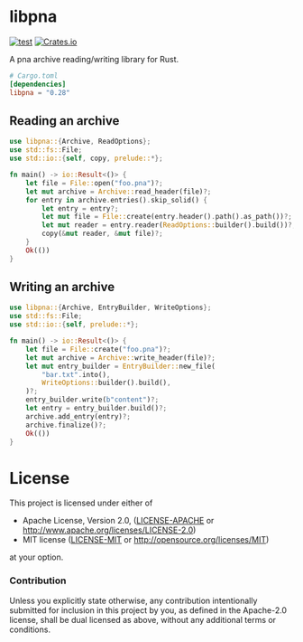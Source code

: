 # libpna
[![test](https://github.com/ChanTsune/Portable-Network-Archive/actions/workflows/test.yml/badge.svg)](https://github.com/ChanTsune/Portable-Network-Archive/actions/workflows/test.yml)
[![Crates.io][crates-badge]][crates-url]

[crates-badge]: https://img.shields.io/crates/v/libpna.svg
[crates-url]: https://crates.io/crates/libpna

A pna archive reading/writing library for Rust.

```toml
# Cargo.toml
[dependencies]
libpna = "0.28"
```

## Reading an archive

```rust
use libpna::{Archive, ReadOptions};
use std::fs::File;
use std::io::{self, copy, prelude::*};

fn main() -> io::Result<()> {
    let file = File::open("foo.pna")?;
    let mut archive = Archive::read_header(file)?;
    for entry in archive.entries().skip_solid() {
        let entry = entry?;
        let mut file = File::create(entry.header().path().as_path())?;
        let mut reader = entry.reader(ReadOptions::builder().build())?;
        copy(&mut reader, &mut file)?;
    }
    Ok(())
}
```

## Writing an archive

```rust
use libpna::{Archive, EntryBuilder, WriteOptions};
use std::fs::File;
use std::io::{self, prelude::*};

fn main() -> io::Result<()> {
    let file = File::create("foo.pna")?;
    let mut archive = Archive::write_header(file)?;
    let mut entry_builder = EntryBuilder::new_file(
        "bar.txt".into(),
        WriteOptions::builder().build(),
    )?;
    entry_builder.write(b"content")?;
    let entry = entry_builder.build()?;
    archive.add_entry(entry)?;
    archive.finalize()?;
    Ok(())
}
```

# License

This project is licensed under either of

* Apache License, Version 2.0, ([LICENSE-APACHE](../LICENSE-APACHE) or <http://www.apache.org/licenses/LICENSE-2.0>)
* MIT license ([LICENSE-MIT](../LICENSE-MIT) or <http://opensource.org/licenses/MIT>)

at your option.

### Contribution

Unless you explicitly state otherwise, any contribution intentionally submitted
for inclusion in this project by you, as defined in the Apache-2.0 license,
shall be dual licensed as above, without any additional terms or conditions.
